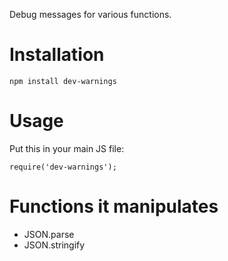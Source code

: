 Debug messages for various functions.

Installation
============

    npm install dev-warnings

Usage
=====
Put this in your main JS file:

    require('dev-warnings');

Functions it manipulates
========================

 - JSON.parse
 - JSON.stringify
